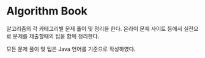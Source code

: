 # Algorithm Book

알고리즘의 각 카테고리별 문제 풀이 및 정리을 한다. 온라이 문제 사이트 등에서 실전으로 문제를 제출할때의 팁을 함께 정리한다.

모든 문제 풀이 및 팁은 Java 언어를 기준으로 작성하였다.


